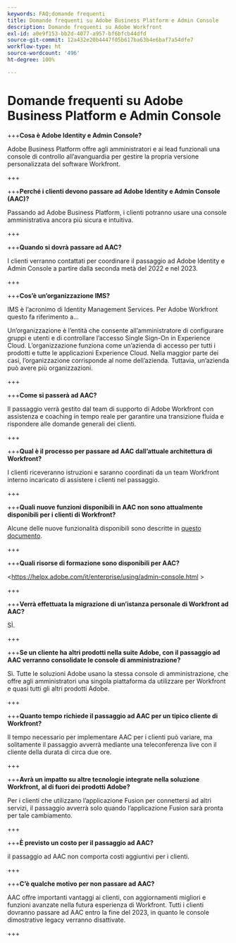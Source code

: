 ```yaml
---
keywords: FAQ;domande frequenti
title: Domande frequenti su Adobe Business Platform e Admin Console
description: Domande frequenti su Adobe Workfront
exl-id: a0e9f153-bb2d-4077-a957-bf6bfcb44dfd
source-git-commit: 12a432e20b4447f05b617ba63b4e6baf7a54dfe7
workflow-type: ht
source-wordcount: '496'
ht-degree: 100%

---
```


# Domande frequenti su Adobe Business Platform e Admin Console

+++**Cosa è Adobe Identity e Admin Console?**

Adobe Business Platform offre agli amministratori e ai lead funzionali una console di controllo all’avanguardia per gestire la propria versione personalizzata del software Workfront.

+++

+++**Perché i clienti devono passare ad Adobe Identity e Admin Console (AAC)?**

Passando ad Adobe Business Platform, i clienti potranno usare una console amministrativa ancora più sicura e intuitiva.

+++

+++**Quando si dovrà passare ad AAC?**

I clienti verranno contattati per coordinare il passaggio ad Adobe Identity e Admin Console a partire dalla seconda metà del 2022 e nel 2023.

+++

+++**Cos’è un’organizzazione IMS?**

IMS è l’acronimo di Identity Management Services. Per Adobe Workfront questo fa riferimento a...

Un’organizzazione è l’entità che consente all’amministratore di configurare gruppi e utenti e di controllare l’accesso Single Sign-On in Experience Cloud. L’organizzazione funziona come un’azienda di accesso per tutti i prodotti e tutte le applicazioni Experience Cloud. Nella maggior parte dei casi, l’organizzazione corrisponde al nome dell’azienda. Tuttavia, un’azienda può avere più organizzazioni.

+++

+++**Come si passerà ad AAC?**

Il passaggio verrà gestito dal team di supporto di Adobe Workfront con assistenza e coaching in tempo reale per garantire una transizione fluida e rispondere alle domande generali dei clienti.

+++

+++**Qual è il processo per passare ad AAC dall’attuale architettura di Workfront?**

I clienti riceveranno istruzioni e saranno coordinati da un team Workfront interno incaricato di assistere i clienti nel passaggio.

+++

+++**Quali nuove funzioni disponibili in AAC non sono attualmente disponibili per i clienti di Workfront?**

Alcune delle nuove funzionalità disponibili sono descritte in [questo documento](overview.md).

+++

+++**Quali risorse di formazione sono disponibili per AAC?**

&lt;https://helpx.adobe.com/it/enterprise/using/admin-console.html >

+++

+++**Verrà effettuata la migrazione di un’istanza personale di Workfront ad AAC?**

SÌ.

+++

+++**Se un cliente ha altri prodotti nella suite Adobe, con il passaggio ad AAC verranno consolidate le console di amministrazione?**

Sì. Tutte le soluzioni Adobe usano la stessa console di amministrazione, che offre agli amministratori una singola piattaforma da utilizzare per Workfront e quasi tutti gli altri prodotti Adobe.

+++

+++**Quanto tempo richiede il passaggio ad AAC per un tipico cliente di Workfront?**

Il tempo necessario per implementare AAC per i clienti può variare, ma solitamente il passaggio avverrà mediante una teleconferenza live con il cliente della durata di circa due ore.

+++

+++**Avrà un impatto su altre tecnologie integrate nella soluzione Workfront, al di fuori dei prodotti Adobe?**

Per i clienti che utilizzano l’applicazione Fusion per connettersi ad altri servizi, il passaggio avverrà solo quando l’applicazione Fusion sarà pronta per tale cambiamento.

+++

+++**È previsto un costo per il passaggio ad AAC?**

il passaggio ad AAC non comporta costi aggiuntivi per i clienti.

+++

+++**C’è qualche motivo per non passare ad AAC?**

AAC offre importanti vantaggi ai clienti, con aggiornamenti migliori e funzioni avanzate nella futura esperienza di Workfront. Tutti i clienti dovranno passare ad AAC entro la fine del 2023, in quanto le console dimostrative legacy verranno disattivate.

+++